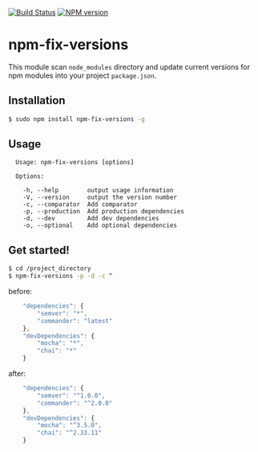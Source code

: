 [![Build Status](https://travis-ci.org/biggora/npm-fix-versions.png?branch=master)](https://travis-ci.org/biggora/npm-fix-versions)
[![NPM version](https://badge.fury.io/js/npm-fix-versions.png)](http://badge.fury.io/js/npm-fix-versions)
# npm-fix-versions

This module scan `node_modules` directory and update current versions for npm modules into your project `package.json`.

## Installation

```bash
$ sudo npm install npm-fix-versions -g
```

## Usage
```
  Usage: npm-fix-versions [options]

  Options:

    -h, --help        output usage information
    -V, --version     output the version number
    -c, --comparator  Add comparator
    -p, --production  Add production dependencies
    -d, --dev         Add dev dependencies
    -o, --optional    Add optional dependencies
```

## Get started!

```bash
$ cd /project_directory
$ npm-fix-versions -p -d -c ^
```

before:
```js
    "dependencies": {
        "semver": "*",
        "commander": "latest"
    },
    "devDependencies": {
        "mocha": "*",
        "chai": "*"
    }
```

after:
```js
    "dependencies": {
        "semver": "^1.0.0",
        "commander": "^2.0.0"
    },
    "devDependencies": {
        "mocha": "^3.5.0",
        "chai": "^2.33.11"
    }
```



